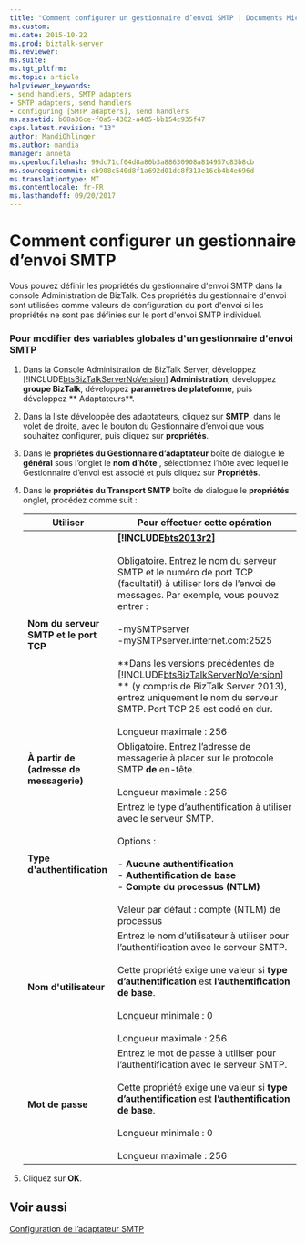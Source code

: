```yaml
---
title: "Comment configurer un gestionnaire d’envoi SMTP | Documents Microsoft"
ms.custom: 
ms.date: 2015-10-22
ms.prod: biztalk-server
ms.reviewer: 
ms.suite: 
ms.tgt_pltfrm: 
ms.topic: article
helpviewer_keywords:
- send handlers, SMTP adapters
- SMTP adapters, send handlers
- configuring [SMTP adapters], send handlers
ms.assetid: b68a36ce-f0a5-4302-a405-bb154c935f47
caps.latest.revision: "13"
author: MandiOhlinger
ms.author: mandia
manager: anneta
ms.openlocfilehash: 99dc71cf04d8a80b3a88630908a814957c83b8cb
ms.sourcegitcommit: cb908c540d8f1a692d01dc8f313e16cb4b4e696d
ms.translationtype: MT
ms.contentlocale: fr-FR
ms.lasthandoff: 09/20/2017
---
```

# <a name="how-to-configure-an-smtp-send-handler"></a>Comment configurer un gestionnaire d’envoi SMTP
Vous pouvez définir les propriétés du gestionnaire d'envoi SMTP dans la console Administration de BizTalk. Ces propriétés du gestionnaire d'envoi sont utilisées comme valeurs de configuration du port d'envoi si les propriétés ne sont pas définies sur le port d'envoi SMTP individuel.  
  
### <a name="to-change-global-variables-for-an-smtp-send-handler"></a>Pour modifier des variables globales d'un gestionnaire d'envoi SMTP  
  
1.  Dans la Console Administration de BizTalk Server, développez [!INCLUDE[btsBizTalkServerNoVersion](../includes/btsbiztalkservernoversion-md.md)] **Administration**, développez **groupe BizTalk**, développez **paramètres de plateforme**, puis développez ** Adaptateurs**.  
  
2.  Dans la liste développée des adaptateurs, cliquez sur **SMTP**, dans le volet de droite, avec le bouton du Gestionnaire d’envoi que vous souhaitez configurer, puis cliquez sur **propriétés**.  
  
3.  Dans le **propriétés du Gestionnaire d’adaptateur** boîte de dialogue le **général** sous l’onglet le **nom d’hôte** , sélectionnez l’hôte avec lequel le Gestionnaire d’envoi est associé et puis cliquez sur **Propriétés**.  
  
4.  Dans le **propriétés du Transport SMTP** boîte de dialogue le **propriétés** onglet, procédez comme suit :  
  
    |Utiliser|Pour effectuer cette opération|  
    |--------------|----------------|  
    |**Nom du serveur SMTP et le port TCP**|**[!INCLUDE[bts2013r2](../includes/bts2013r2-md.md)]**<br /><br /> Obligatoire. Entrez le nom du serveur SMTP et le numéro de port TCP (facultatif) à utiliser lors de l’envoi de messages. Par exemple, vous pouvez entrer :<br /><br /> -mySMTPserver<br />-mySMTPserver.internet.com:2525<br /><br /> **Dans les versions précédentes de [!INCLUDE[btsBizTalkServerNoVersion](../includes/btsbiztalkservernoversion-md.md)] ** (y compris de BizTalk Server 2013), entrez uniquement le nom du serveur SMTP. Port TCP 25 est codé en dur.<br /><br /> Longueur maximale : 256|  
    |**À partir de (adresse de messagerie)**|Obligatoire. Entrez l’adresse de messagerie à placer sur le protocole SMTP **de** en-tête.<br /><br /> Longueur maximale : 256|  
    |**Type d'authentification**|Entrez le type d’authentification à utiliser avec le serveur SMTP.<br /><br /> Options :<br /><br /> -   **Aucune authentification**<br />-   **Authentification de base**<br />-   **Compte du processus (NTLM)**<br /><br /> Valeur par défaut : compte (NTLM) de processus|  
    |**Nom d'utilisateur**|Entrez le nom d’utilisateur à utiliser pour l’authentification avec le serveur SMTP.<br /><br /> Cette propriété exige une valeur si **type d’authentification** est **l’authentification de base**.<br /><br /> Longueur minimale : 0<br /><br /> Longueur maximale : 256|  
    |**Mot de passe**|Entrez le mot de passe à utiliser pour l’authentification avec le serveur SMTP.<br /><br /> Cette propriété exige une valeur si **type d’authentification** est **l’authentification de base**.<br /><br /> Longueur minimale : 0<br /><br /> Longueur maximale : 256|  
  
5.  Cliquez sur **OK**.  
  
## <a name="see-also"></a>Voir aussi  
 [Configuration de l’adaptateur SMTP](../core/configuring-the-smtp-adapter.md)